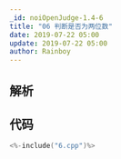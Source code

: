 ```yaml
---
_id: noiOpenJudge-1.4-6
title: "06 判断是否为两位数"
date: 2019-07-22 05:00
update: 2019-07-22 05:00
author: Rainboy
---
```


## 解析

## 代码

```c
<%-include("6.cpp")%>
```

